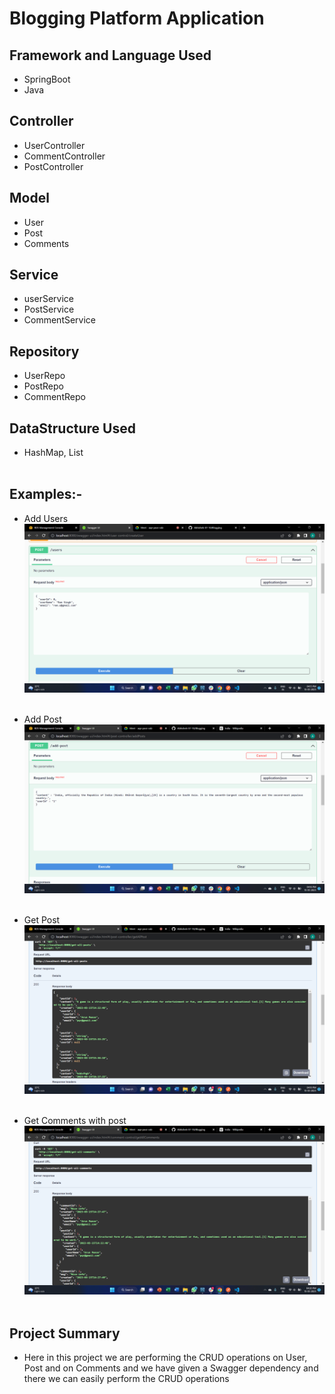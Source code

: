 # Blogging Platform Application
## Framework and Language Used
- SpringBoot
- Java
## Controller
- UserController
- CommentController
- PostController
## Model
- User
- Post
- Comments
## Service
- userService
- PostService
- CommentService
## Repository
- UserRepo
- PostRepo
- CommentRepo
## DataStructure Used
- HashMap, List
<br><br>

## Examples:-
- Add Users
![adduser](add%20users.png)
<br><br>
- Add Post
![addpost](add%20post.png)
<br><br>
- Get Post
![post](all%20posts.png)
<br><br>

- Get Comments with post
![comments](get%20comments.png)
<br><br>

## Project Summary
- Here in this project we are performing the CRUD operations on User, Post and on Comments and we have given a Swagger dependency and there we can easily perform the CRUD operations